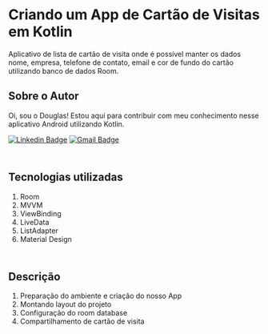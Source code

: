 # Criando um App de Cartão de Visitas em Kotlin

Aplicativo de lista de cartão de visita onde é possível manter os dados nome, empresa, telefone de contato, email e cor de fundo do cartão utilizando banco de dados Room.

## Sobre o Autor
Oi, sou o Douglas! Estou aqui para contribuir com meu conhecimento nesse aplicativo Android utilizando Kotlin. 

[![Linkedin Badge](https://img.shields.io/badge/-Igor_Bagliotti-blue?style=flat-square&logo=Linkedin&logoColor=white&link=https://br.linkedin.com/in/igor-rotondo-bagliotti-b1612b69)](https://br.linkedin.com/in/igor-rotondo-bagliotti-b1612b69)  [![Gmail Badge](https://img.shields.io/badge/-igor.bagliotti@gmail.com-c14438?style=flat-square&logo=Gmail&logoColor=white&link=mailto:igor.bagliotti@gmail.com)](mailto:igor.bagliotti@gmail.com)

## <br />Tecnologias utilizadas
1. Room
2. MVVM
3. ViewBinding
4. LiveData
5. ListAdapter
6. Material Design


## <br />Descrição
1. Preparação do ambiente e criação do nosso App
3. Montando layout do projeto
5. Configuração do room database
7. Compartilhamento de cartão de visita

